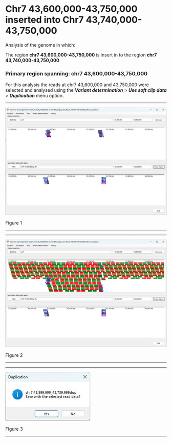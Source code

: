 # Chr7 43,600,000-43,750,000  inserted into Chr7 43,740,000-43,750,000

Analysis of the genome in which: 

The region **chr7 43,600,000-43,750,000** is insert in to the region **chr7 43,740,000-43,750,000**

### Primary region spanning: chr7 43,600,000-43,750,000 

For this analysis the reads at chr7 43,600,000 and 43,750,000 were selected and analysed using the ___Variant determination___ > ___Use soft clip data___ > ___Duplication___ menu option.<hr />

![image](images/insert_chr7_60_43,600,000-43,750,000_target_chr7_60_43,740,000-43,750,000_ONT_no_2nd_1.jpg)

Figure 1

<hr />

<hr />

![image](images/insert_chr7_60_43,600,000-43,750,000_target_chr7_60_43,740,000-43,750,000_ONT_no_2nd_1_all.jpg)

Figure 2

<hr />

<hr />

![image](images/insert_chr7_60_43,600,000-43,750,000_target_chr7_60_43,740,000-43,750,000_ONT_no_2nd_1_results.jpg)

Figure 3

<hr />

